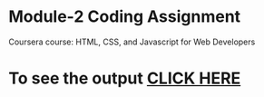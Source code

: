 # Module-2 Coding Assignment

Coursera course: HTML, CSS, and Javascript for Web Developers

# To see the output [CLICK HERE](http://htmlpreview.github.io/?https://github.com/badhouliaharsh/coursera-test/blob/main/module2_solution/index.html)
